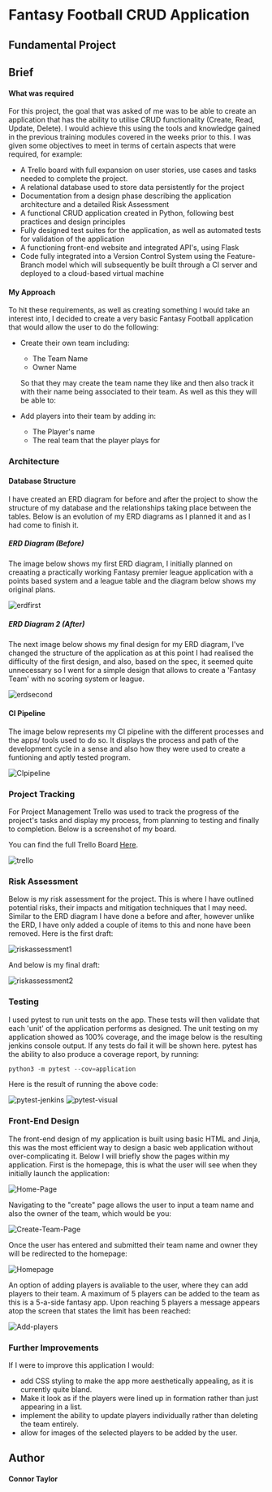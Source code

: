 # Fantasy Football CRUD Application
## Fundamental Project



## Brief


#### What was required
For this project, the goal that was asked of me was to be able to create an application that has the ability to utilise CRUD functionality (Create, Read, Update, Delete). I would achieve this using the tools and knowledge gained in the previous training modules covered in the weeks prior to this. I was given some objectives to meet in terms of certain aspects that were required, for example:
* A Trello board with full expansion
on user stories, use cases and tasks needed to complete the project.
* A relational database used to store data persistently for the
project
* Documentation from a design phase describing the application architecture
and a detailed Risk Assessment
* A functional CRUD application created in Python, following best
practices and design principles
* Fully designed test suites for the application, as
well as automated tests for validation of the application
* A functioning front-end website and integrated API's, using Flask
* Code fully integrated into a Version Control System using the
Feature-Branch model which will subsequently be built through a CI
server and deployed to a cloud-based virtual machine

#### My Approach
To hit these requirements, as well as creating something I would take an interest into, I decided to create a very basic Fantasy Football application that would allow the user to do the following:
* Create their own team including:
  * The Team Name
  * Owner Name
  
  So that they may create the team name they like and then also track it with their name being associated to their team. As well as this they will be able to:
  
* Add players into their team by adding in:
  * The Player's name
  * The real team that the player plays for

### Architecture

#### Database Structure
I have created an ERD diagram for before and after the project to show the structure of my database and the relationships taking place between the tables. Below is an evolution of my ERD diagrams as I planned it and as I had come to finish it.
##### ERD Diagram (Before)
The image below shows my first ERD diagram, I initially planned on creaating a practically working Fantasy premier league application with a points based system and a league table and the diagram below shows my original plans.

![erdfirst](https://imgur.com/Focl9Cm.png)

##### ERD Diagram 2 (After)
The next image below shows my final design for my ERD diagram, I've changed the structure of the application as at this point I had realised the difficulty of the first design, and also, based on the spec, it seemed quite unnecessary so I went for a simple design that allows to create a 'Fantasy Team' with no scoring system or league.  

![erdsecond](https://imgur.com/lBwo23b.png)

#### CI Pipeline
The image below represents my CI pipeline with the different processes and the apps/ tools used to do so. It displays the process and path of the development cycle in a sense and also how they were used to create a funtioning and aptly tested program.

![CIpipeline](https://imgur.com/wBmENAs.png)

### Project Tracking
For Project Management Trello was used to track the progress of the project's tasks and display my process, from planning to testing and finally to completion. Below is a screenshot of my board.

You can find the full Trello Board [Here](https://trello.com/b/vmdySd62/project-management).

![trello](https://imgur.com/6q2OwOt.png)

### Risk Assessment
Below is my risk assessment for the project. This is where I have outlined potential risks, their impacts and mitigation techniques that I may need. Similar to the ERD diagram I have done a before and after, however unlike the ERD, I have only added a couple of items to this and none have been removed.
Here is the first draft:

![riskassessment1](https://i.imgur.com/ChlWjGw.png)

And below is my final draft:

![riskassessment2](https://imgur.com/uJEB1Uu.png)

### Testing

I used pytest to run unit tests on the app. These tests will then validate that each 'unit' of the application performs as designed. The unit testing on my application showed as 100% coverage, and the image below is the resulting jenkins console output. If any tests do fail it will be shown here.
pytest has the ability to also produce a coverage report, by running:
```python
python3 -m pytest --cov=application
```
Here is the result of running the above code:

![pytest-jenkins](https://imgur.com/jZocpao.jpeg)
![pytest-visual](https://imgur.com/h4K5SET.png)

### Front-End Design 

The front-end design of my application is built using basic HTML and Jinja, this was the most efficient way to design a basic web application without over-complicating it. Below I will briefly show the pages within my application. 
First is the homepage, this is what the user will see when they initially launch the application:

![Home-Page](https://imgur.com/3Q19b8R.png)

Navigating to the "create" page allows the user to input a team name and also the owner of the team, which would be you:

![Create-Team-Page](https://imgur.com/ibjR2EE.png)

Once the user has entered and submitted their team name and owner they will be redirected to the homepage:

![Homepage](https://imgur.com/4hrisiF.png)

An option of adding players is avaliable to the user, where they can add players to their team. A maximum of 5 players can be added to the team as this is a 5-a-side fantasy app. Upon reaching 5 players a message appears atop the screen that states the limit has been reached:

![Add-players](https://imgur.com/16kwLmw.png)

### Further Improvements

If I were to improve this application I would:
* add CSS styling to make the app more aesthetically appealing, as it is currently quite bland.
* Make it look as if the players were lined up in formation rather than just appearing in a list.
* implement the ability to update players individually rather than deleting the team entirely.
* allow for images of the selected players to be added by the user.

## Author
#### Connor Taylor
